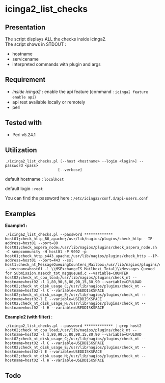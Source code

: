 # icinga2_list_checks

## Presentation

The script displays ALL the checks inside icinga2.  
The script shows in STDOUT :
- hostname
- servicename
- interpreted commands with plugin and args


## Requirement

- *inside icinga2* : enable the api feature (command : `icinga2 feature enable api`)
- api rest available locally or remotely
- perl

## Tested with

* Perl v5.24.1


## Utilization

```
./icinga2_list_checks.pl [--host <hostname> --login <login>] --password <pass>
                        [--verbose]
```
default hostname : `localhost`

default login : `root`

You can find the password here : `/etc/icinga2/conf.d/api-users.conf`

## Examples


**Example1 :**
```
./icinga2_list_checks.pl --password *************
host01;check_http_80_apache;/usr/lib/nagios/plugins/check_http --IP-address=host01 --port=80
host01;check_aspera_node;/usr/lib/nagios/plugins/check_aspera_node.sh -C snmpcommunity -H host01 -P 9092 -p
host01;check_http_s443_apache;/usr/lib/nagios/plugins/check_http --IP-address=host01 --port=443 --ssl
host1;check_nt_MessageQueuingCounters_Mailbox;/usr/lib/nagios/plugins/check_nt --hostname=host01 -l \\MSExchangeIS Mailbox(_Total)\\Messages Queued for Submission,msexch_tot_msgqueued,c --variable=COUNTER
host02;check_nt_cpu_load;/usr/lib/nagios/plugins/check_nt --hostname=host02 -l 1,80,90,5,80,90,15,80,90 --variable=CPULOAD
host02;check_nt_disk_usage_C;/usr/lib/nagios/plugins/check_nt --hostname=host02 -l C --variable=USEDDISKSPACE
host02;check_nt_disk_usage_E;/usr/lib/nagios/plugins/check_nt --hostname=host02-l E --variable=USEDDISKSPACE
host02;check_nt_disk_usage_H;/usr/lib/nagios/plugins/check_nt --hostname=host02 -l H --variable=USEDDISKSPACE
```

**Example2 (with filter) :**
```
./icinga2_list_checks.pl --password ************* | grep host2
host02;check_nt_cpu_load;/usr/lib/nagios/plugins/check_nt --hostname=host02 -l 1,80,90,5,80,90,15,80,90 --variable=CPULOAD
host02;check_nt_disk_usage_C;/usr/lib/nagios/plugins/check_nt --hostname=host02 -l C --variable=USEDDISKSPACE
host02;check_nt_disk_usage_E;/usr/lib/nagios/plugins/check_nt --hostname=host02-l E --variable=USEDDISKSPACE
host02;check_nt_disk_usage_H;/usr/lib/nagios/plugins/check_nt --hostname=host02 -l H --variable=USEDDISKSPACE
```

## Todo
